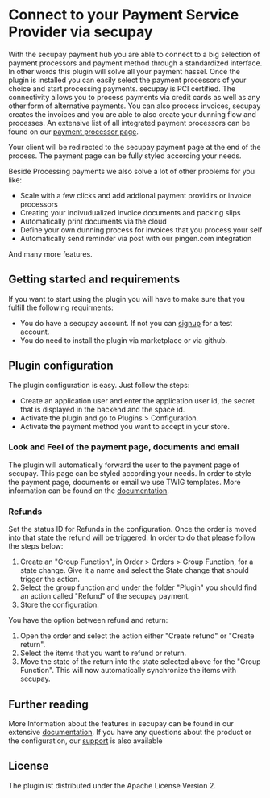 # Connect to your Payment Service Provider via secupay
 
With the secupay payment hub you are able to connect to a big selection of payment processors and payment
method through a standardized interface. In other words this plugin will solve all your payment hassel. 
Once the plugin is installed you can easily select the payment processors of your choice and start 
processing payments.  secupay is PCI certified. The connectivity allows you to process payments via credit cards as well as 
any other form of alternative payments. You can also process invoices, 
secupay creates the invoices and you are able to also create your dunning flow and processes. 
An extensive list of all integrated payment processors can be found on our <a href="https://shopportal.secupay.com/en/processors" target="_blank">payment processor page</a>.
 
Your client will be redirected to the secupay payment page at the end of the process. The payment page can be fully styled according your needs.

Beside Processing payments we also solve a lot of other problems for you like:

* Scale with a few clicks and add addional payment providirs or invoice processors
* Creating your indivudualized invoice documents and packing slips
* Automatically print documents via the cloud
* Define your own dunning process for invoices that you process your self
* Automatically send reminder via post with our pingen.com integration

And many more features.


## Getting started and requirements
 
If you want to start using the plugin you will have to make sure that you fulfill the following requirments:

* You do have a secupay account. If not you can <a href="https://shopportal.secupay.com/user/signup" target="_blank">signup</a> for a test account.
* You do need to install the plugin via marketplace or via github.

 
## Plugin configuration
 
 The plugin configuration is easy. Just follow the steps:

* Create an application user and enter the application user id, the secret that is displayed in the backend and the space id.
* Activate the plugin and go to Plugins > Configuration. 
* Activate the payment method you want to accept in your store.

 
### Look and Feel of the payment page, documents and email
 
The plugin will automatically forward the user to the payment page of secupay. This page can be styled 
according your needs. In order to style the payment page, documents or email we use TWIG templates. More information can 
be found on the <a href="https://shopportal.secupay.com/en/doc/document-handling" target="_blank">documentation</a>.
 
### Refunds
 
Set the status ID for Refunds in the configuration. Once the order is moved into that state the refund will be triggered. 
In order to do that please follow the steps below:

1. Create an "Group Function", in Order > Orders > Group Function,  for a state change. Give it a name and select the State change that should trigger the action.
2. Select the group function and under the folder "Plugin" you should find an action called "Refund" of the secupay payment.
3. Store the configuration.

You have the option between refund and return:

1. Open the order and select the action either "Create refund" or "Create return".
2. Select the items that you want to refund or return.
3. Move the state of the return into the state selected above for the "Group Function". This will now automatically synchronize
the items with secupay.


## Further reading

More Information about the features in secupay can be found in our extensive <a href="https://shopportal.secupay.com/en/doc" target="_blank">documentation</a>.
If you have any questions about the product or the configuration, our <a href="https://en.secupay.com/about-secupay/support?_ga=2.171642464.1523640132.1674037856-1834608674.1611572458" target="_blank">support</a> is also available
 
## License
 
The plugin ist distributed under the Apache License Version 2.
